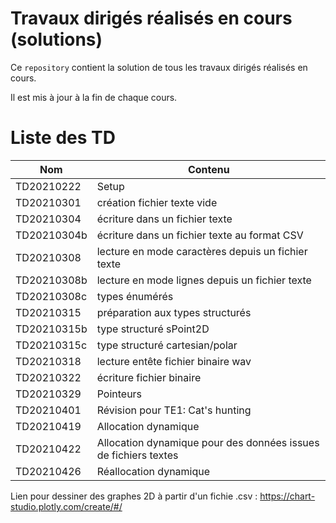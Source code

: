 # Travaux dirigés réalisés en cours (solutions)

Ce `repository` contient la solution de tous les travaux dirigés réalisés en cours.

Il est mis à jour à la fin de chaque cours.

# Liste des TD

| Nom | Contenu |
|---|---|
| TD20210222 | Setup |
| TD20210301 | création fichier texte vide |
| TD20210304 | écriture dans un fichier texte |
| TD20210304b | écriture dans un fichier texte au format CSV |
| TD20210308 | lecture en mode caractères depuis un fichier texte | 
| TD20210308b | lecture en mode lignes depuis un fichier texte |
| TD20210308c | types énumérés |
| TD20210315 | préparation aux types structurés |
| TD20210315b | type structuré sPoint2D |
| TD20210315c | type structuré cartesian/polar |
| TD20210318 | lecture entête fichier binaire wav |
| TD20210322 | écriture  fichier binaire |
| TD20210329 | Pointeurs  |
| TD20210401 | Révision pour TE1: Cat's hunting |
| TD20210419 | Allocation dynamique  |
| TD20210422 | Allocation dynamique pour des données issues de fichiers textes  |
| TD20210426 | Réallocation dynamique  |

Lien pour dessiner des graphes 2D à partir d'un fichie .csv : https://chart-studio.plotly.com/create/#/
